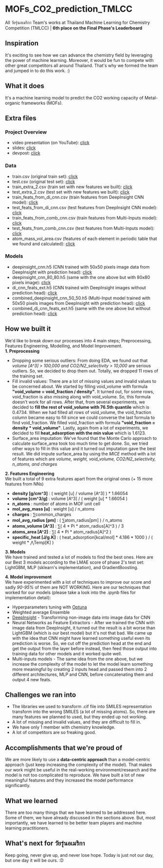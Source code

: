 # MOFs_CO2_prediction_TMLCC
All วัยรุ่นอเมริกา Team's works at Thailand Machine Learning for Chemistry Competition (TMLCC) | **6th place on the Final Phase's Leaderboard**

## Inspiration
It's exciting to see how we can advance the chemistry field by leveraging the power of machine learning. Moreover, it would be fun to compete with other great competitors all around Thailand. That's why we formed the team and jumped in to do this work. :)

## What it does
It's a machine learning model to predict the CO2 working capacity of Metal-organic frameworks (MOFs).

## Extra files
### Project Overview
- video presentation (on YouTube): [click](https://youtu.be/mqwgDQuHht8)
- slides: [click](https://docs.google.com/presentation/d/11X6oWStzOu7CersqKKI_pe7yCVlwMTXZqOHepSVSyXE/edit?usp=sharing)
- devpost: [click](https://devpost.com/software/project-9zuw48p5gokl?ref_content=my-projects-tab&ref_feature=my_projects)
### Data
- train.csv (original train set): [click](https://drive.google.com/file/d/1gvgQuUTVC53OnSRx_RMZDNJepXAOT__g/view?usp=sharing)
- test.csv (original test set): [click](https://drive.google.com/file/d/1K6g60ZBYkH9sFaolMqyNBFSTYmBJu5M7/view?usp=sharing)
- train_extra_2.csv (train set with new features we built): [click](https://drive.google.com/file/d/1SziYpBODLe-GOQwqfChgRruCfr1ujFsD/view?usp=sharing)
- test_extra_2.csv (test set with new features we built): [click](https://drive.google.com/file/d/178ZbT46iBrCOqwECOKvgTyhNbBY5kEbz/view?usp=sharing)
- train_feats_from_di_cnn.csv (train features from DeepInsight CNN model): [click](https://drive.google.com/file/d/1sfwLlaNMa_sFCdJ0DXJUqMfGPyZ9si4O/view?usp=sharing)
- test_feats_from_di_cnn.csv (test features from DeepInsight CNN model): [click](https://drive.google.com/file/d/1aYdb1Y_eTBc4bxHGqZBERTMlDvxtAdqC/view?usp=sharing)
- train_feats_from_comb_cnn.csv (train features from Multi-Inputs model): [click](https://drive.google.com/file/d/15e3Gt8EMCYXx25ajTApf9rFP1JK_xlxN/view?usp=sharing)
- test_feats_from_comb_cnn.csv (test features from Multi-Inputs model): [click](https://drive.google.com/file/d/1tDtuXVdlh2BH1xWm5jNj4fuy8iKIgjoc/view?usp=sharing)
- atom_mass_vol_area.csv (features of each element in periodic table that we found and calculated): [click](https://drive.google.com/file/d/1hKlkFx0bb_9Px8FqGzKReY1Bi5Y6avzg/view?usp=sharing) 
  
### Models
- deepinsight_cnn.h5 (CNN trained with 50x50 pixels image data from DeepInsight with prediction head): [click](https://drive.google.com/file/d/1B3uzmZKmegsNTSlQNXrFUvTzoe23yHvf/view?usp=sharing)
- deepinsight_cnn_80_80.h5 (same with the one above but with 80x80 pixels image): [click](https://drive.google.com/file/d/16lgSw7Sq4ijJNZ8ASEJrZ4D6a36exxIT/view?usp=sharing)
- di_cnn_feats_ext.h5 (CNN trained with DeepInsight images without prediction head): [click](https://drive.google.com/file/d/1Wggs3sdZdf-AFT7TOShO4RRssDRUeduh/view?usp=sharing)
- combined_deepinsight_cnn_50_50.h5 (Multi-Input model trained with 50x50 pixels images from DeepInsight with prediction head): [click](https://drive.google.com/file/d/1pPO0oEvFNLi3Luvf6xeN5VUB07wtOoQ-/view?usp=sharing)
- combined_di_cnn_feats_ext.h5 (same with the one above but without prediction head): [click](https://drive.google.com/file/d/1RHydzkh1cXxLZqaNADUxajOCNYj5c3Fe/view?usp=sharing)

## How we built it
We'd like to break down our processes into 4 main steps; Preprocessing, Features Engineering, Modelling, and Model Improvement.  
**1. Preprocessing**
- Dropping some serious outliers: From doing EDA, we found out that _volume [A^3] > 100,000 and CO2/N2_selectivity > 10,000_ are serious outliers. So, we decided to drop them out. Totally, we dropped 11 rows of the training set.
- Fill invalid values: There are a lot of missing values and invalid values to be concerned about. We started by filling void_volume with formula **"void_volume = void_fraction / density"**. It turned out, for some rows, void_fraction is also missing along with void_volume. So, this formula doesn't work for all rows. After that, from several experiments, we decided to **fill the rest of void_volume with 76.5th quantile** which is 0.4734. When we had filled all rows of void_volume, the void_fraction column became easy to fill since we could converse the last formula to find void_fraction. We filled void_fraction with formula **"void_fraction = density * void_volume"**. Lastly, again from a lot of experiments, we decided to fill **heat_adsorption with the min value** which is 1.6123.
- Surface_area imputation: We've found that the Monte Carlo approach to calculate surface_area took too much time to get done. So, we tried other ways to fill in this value and it turned out imputation gave the best result. We did impute surface_area by using the _MICE_ method with a lot of features which are _volume, weight, void_volume, CO2/N2_selectivity, n_atoms, and charges_

**2. Features Engineering**  
We built a total of 9 extra features apart from the original ones (+ 15 more features from NNs)
- **density [g/cm^3]** : ( weight [u] / volume [A^3] ) * 1.66054
- **volume [cm^3/g]** : volume [A^3] / ( weight [u] * 1.66054 )
- **n_atoms** : number of atoms in MOF unit cell
- **mol_avg_mass [u]** : weight [u] / n_atoms
- **charges** : ⅀common_charges
- **mol_avg_radius [pm]** : ( ⅀atom_radius[pm] ) / n_atoms
- **atoms_volume [A^3]** : ⅀( 4 * Pi * atom_radius[A]^3 ) / 3
- **atoms_area [A^2]** : ⅀( 4 * Pi * atom_radius[A]^2 )
- **specific_heat [J/g.K]** : ( heat_adsorption[kcal/mol] * 4.186 * 1000 ) / ( weight * ⋀Temp[K] )

**3. Models**  
We have trained and tested a lot of models to find the best ones. Here are our Best 3 models according to the LMAE score of phase 2's test set: LightGBM, MLP (sklearn's implementation), and GradientBoosting.

**4. Model improvement**  
We have experimented with a lot of techniques to improve our score and sadly _90-95%_ of them are NOT WORKING. Here are our techniques that worked for our models (please take a look into the .ipynb files for implementation detail):
- Hyperparameters tuning with [Optuna](https://optuna.org/)
- Weighted average Ensemble
- [DeepInsight](https://www.nature.com/articles/s41598-019-47765-6) - Transforming non-image data into image data for CNN
- Neural Networks as Feature Extractors - After we trained the CNN with image data from DeepInsight, it turned out the result is a bit worse than LightGBM (which is our best model) but it's not that bad. We came up with the idea that CNN might have learned something useful even its prediction is worse. So, we cut off the prediction head at the end and get the output from the layer before instead, then feed those output into training data for other models and it worked quite well.
- Multi-inputs models - The same idea from the one above, but we increase the complexity of the model to let the model learn something more meaningful by creating 2 inputs head and passed them into 2 different architectures, MLP and CNN, before concatenating them and output 4 new feats.

## Challenges we ran into
- The libraries we used to transform .cif file into SMILES representation transform into the wrong SMILES (a lot of missing atoms). So, there are many features we planned to used, but they ended up not working.
- A lot of missing and invalid values, and they are difficult to fill in.
- We have only 1 member with chemistry knowledge.
- A lot of competitors are so freaking good. 

## Accomplishments that we're proud of
We are more likely to use a **data-centric approach** than a model-centric approach (just keep increasing the complexity of the model). That makes our work might be useful in the real-working environment/research and the model is not too complicated to reproduce. We have built a lot of new meaningful features and they increased the model performance significantly.

## What we learned
There are too many things that we have learned to be addressed here. Some of them, we have already discussed in the sections above. But, most importantly, we have learned to be better team players and machine learning practitioners.

## What's next for วัยรุ่นอเมริกา
Keep going, never give up, and never lose hope. Today is just not our day, but one day it will be ours. :D
